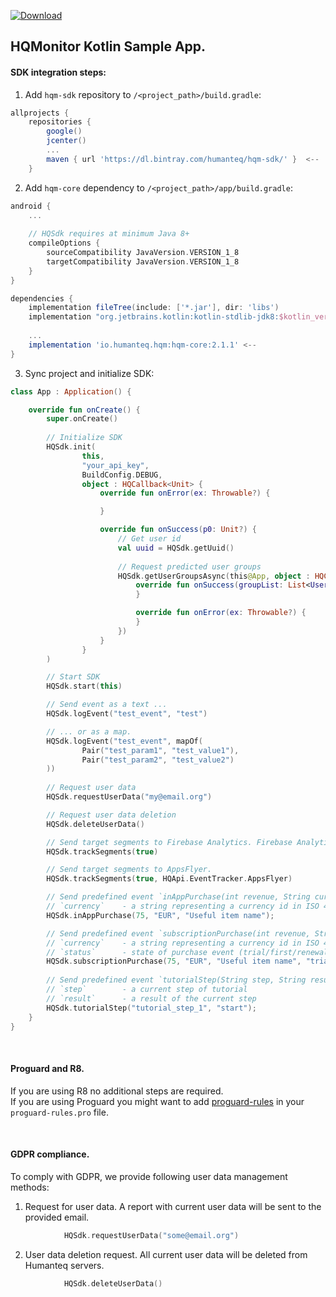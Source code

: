 [ ![Download](https://api.bintray.com/packages/humanteq/hqm-sdk/hqm-core/images/download.svg) ](https://bintray.com/humanteq/hqm-sdk/hqm-core/_latestVersion)

## HQMonitor Kotlin Sample App.

#### SDK integration steps:

1. Add `hqm-sdk` repository to `/<project_path>/build.gradle`:
```groovy
allprojects {
    repositories {
        google()
        jcenter()
        ...
        maven { url 'https://dl.bintray.com/humanteq/hqm-sdk/' }  <--
    }
```
2. Add `hqm-core` dependency to `/<project_path>/app/build.gradle`:
```groovy
android {
    ...
    
    // HQSdk requires at minimum Java 8+
    compileOptions {
        sourceCompatibility JavaVersion.VERSION_1_8
        targetCompatibility JavaVersion.VERSION_1_8
    }
} 

dependencies {
    implementation fileTree(include: ['*.jar'], dir: 'libs')
    implementation "org.jetbrains.kotlin:kotlin-stdlib-jdk8:$kotlin_version"
    
    ...
    implementation 'io.humanteq.hqm:hqm-core:2.1.1' <--
}
```

3. Sync project and initialize SDK:
```kotlin
class App : Application() {

    override fun onCreate() {
    	super.onCreate()
        
        // Initialize SDK
        HQSdk.init(
                this,
                "your_api_key",
                BuildConfig.DEBUG,
                object : HQCallback<Unit> {
                    override fun onError(ex: Throwable?) {

                    }

                    override fun onSuccess(p0: Unit?) {
                        // Get user id
                        val uuid = HQSdk.getUuid()
                    
                        // Request predicted user groups
                        HQSdk.getUserGroupsAsync(this@App, object : HQCallback<List<UserGroup>> {
                            override fun onSuccess(groupList: List<UserGroup>?) {
                            }

                            override fun onError(ex: Throwable?) {
                            }
                        })
                    }
                }
        )

        // Start SDK
        HQSdk.start(this)

        // Send event as a text ...
        HQSdk.logEvent("test_event", "test")

        // ... or as a map.
        HQSdk.logEvent("test_event", mapOf(
                Pair("test_param1", "test_value1"),
                Pair("test_param2", "test_value2")
        ))
        
        // Request user data
        HQSdk.requestUserData("my@email.org")

        // Request user data deletion
        HQSdk.deleteUserData()

        // Send target segments to Firebase Analytics. Firebase Analytics dependency must be imported separately. 
        HQSdk.trackSegments(true)

        // Send target segments to AppsFlyer.
        HQSdk.trackSegments(true, HQApi.EventTracker.AppsFlyer)

        // Send predefined event `inAppPurchase(int revenue, String currency, String item_name)`.
        // `currency`    - a string representing a currency id in ISO 4217 format (https://www.currency-iso.org/dam/downloads/lists/list_one.xml)
        HQSdk.inAppPurchase(75, "EUR", "Useful item name");

        // Send predefined event `subscriptionPurchase(int revenue, String currency, String item_name, String status)`.
        // `currency`    - a string representing a currency id in ISO 4217 format (https://www.currency-iso.org/dam/downloads/lists/list_one.xml)
        // `status`      - state of purchase event (trial/first/renewal/...)
        HQSdk.subscriptionPurchase(75, "EUR", "Useful item name", "trial");
        
        // Send predefined event `tutorialStep(String step, String result)`.
        // `step`        - a current step of tutorial
        // `result`      - a result of the current step
        HQSdk.tutorialStep("tutorial_step_1", "start");
    }
}
```

<br>

#### Proguard and R8.

If you are using R8 no additional steps are required.  
If you are using Proguard you might want to add [proguard-rules](https://raw.githubusercontent.com/HumanteQ/HQMonitorKotlinExample/master/app/proguard-rules.pro) in your `proguard-rules.pro` file. 

<br>

#### GDPR compliance.

To comply with GDPR, we provide following user data management methods:
1. Request for user data. 
A report with current user data will be sent to the provided email.
```kotlin
            HQSdk.requestUserData("some@email.org")
```

2. User data deletion request. All current user data will be deleted from Humanteq servers.
```kotlin
            HQSdk.deleteUserData()
```
